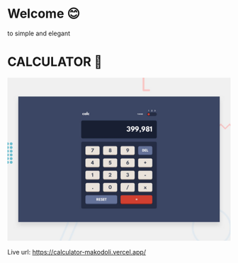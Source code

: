 # Welcome 😊 

to simple and elegant 

# CALCULATOR 📱

![calulator](desktop-preview.jpg)

Live url: https://calculator-makodoli.vercel.app/
